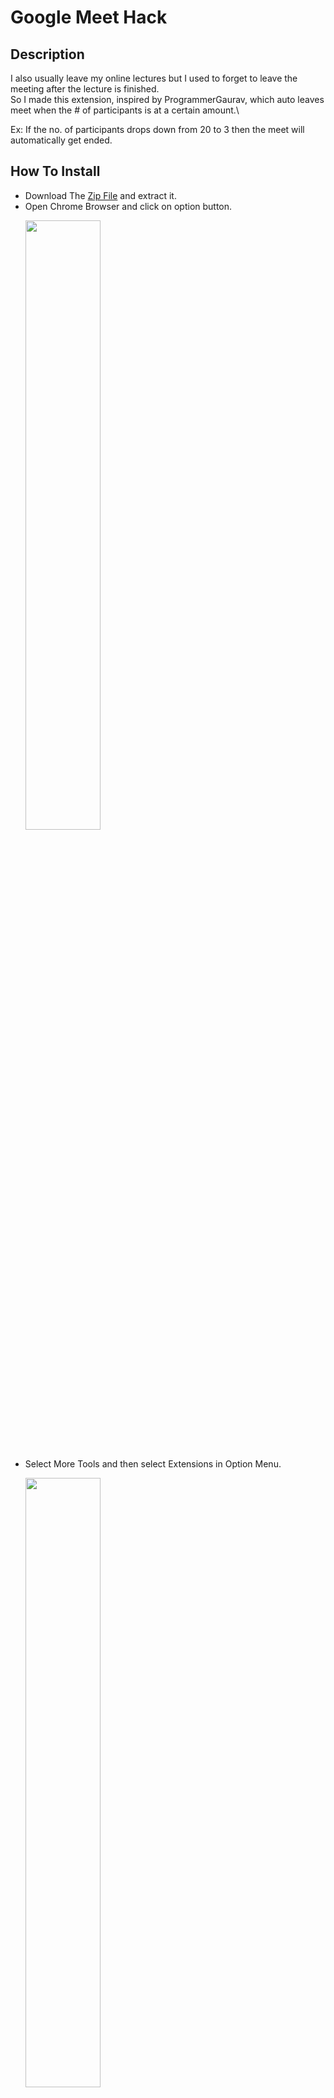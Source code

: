 # Google Meet Hack

## Description

I also usually leave my online lectures but I used to forget to leave the meeting after the lecture is finished.\
So I made this extension, inspired by ProgrammerGaurav, which auto leaves meet when the # of participants is at a certain amount.\

Ex: If the no. of participants drops down from 20 to 3 then the meet will automatically get ended.

## How To Install

-   Download The [Zip File](https://github.com/ProgrammerGaurav/Google-Meet-Hack/archive/master.zip) and extract it.
-   Open Chrome Browser and click on option button.
     <p>
      <img src="https://raw.githubusercontent.com/ProgrammerGaurav/Google-Meet-Hack/master/img/howToInstall1.png" width="50%">
    </p>
    <br />
-   Select More Tools and then select Extensions in Option Menu.
     <p>
      <img src="https://raw.githubusercontent.com/ProgrammerGaurav/Google-Meet-Hack/master/img/howToInstall2.png" width="50%">
    </p>
     <br />
-   Turn On the Developer Mode.
     <p>
      <img src="https://raw.githubusercontent.com/ProgrammerGaurav/Google-Meet-Hack/master/img/howToInstall3.png" width="50%">
    </p>
     <br />
-   Click On Load Unpacked.
     <p>
      <img src="https://raw.githubusercontent.com/ProgrammerGaurav/Google-Meet-Hack/master/img/howToInstall4.png" width="50%">
    </p>
     <br />
-   Selected The Extracted <b>Google Meet Hack</b> Folder.
     <p>
      <img src="https://raw.githubusercontent.com/ProgrammerGaurav/Google-Meet-Hack/master/img/howToInstall5.png" width="50%">
    </p>
     <br />
-   Congratulation!! Your Extension is Installed.
     <p>
      <img src="https://raw.githubusercontent.com/ProgrammerGaurav/Google-Meet-Hack/master/img/howToInstall6.png" width="50%">
    </p>
    <br />

## How To Use

-   Select the no. of participant and click on confirm
     <p>
      <img src="https://raw.githubusercontent.com/ProgrammerGaurav/Google-Meet-Hack/master/img/howToUse1.png" width="50%">
    </p>
    <br />
-   Now Process is started or click on cancel to stop the extension.
     <p>
      <img src="https://raw.githubusercontent.com/ProgrammerGaurav/Google-Meet-Hack/master/img/howToUse2.png" width="50%">
    </p>
    <br />
-   You can Mute the site by right clicking on the Meet tab.
     <p>
      <img src="https://raw.githubusercontent.com/ProgrammerGaurav/Google-Meet-Hack/master/img/howToUse3.png" width="50%">
    </p>
    <br />
